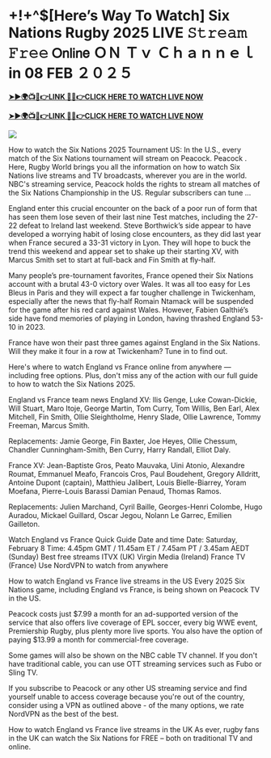 # +!+^$[Here’s Way To Watch] Six Nations Rugby 2025 LIVE 𝚂𝚝𝚛𝚎𝚊𝚖 𝙵𝚛𝚎𝚎 𝖮𝗇𝗅𝗂𝗇𝖾 ＯＮ Ｔｖ Ｃｈａｎｎｅｌ in 08 FEB ２０２５


**[➤►🌍📺📱👉LINK 🔴✅👉CLICK HERE TO WATCH LIVE NOW](https://mr-juniior.blogspot.com/2025/02/rug.html)**

**[➤►🌍📺📱👉LINK 🔴✅👉CLICK HERE TO WATCH LIVE NOW](https://mr-juniior.blogspot.com/2025/02/rug.html)**

[![](https://blogger.googleusercontent.com/img/b/R29vZ2xl/AVvXsEjNiOWRB3jdxsmxMRD7jkwKxsaZ5Nw2w9r6Zl7pWcRY1oy3VaREp6oLXa2h4xZACO5Iaq12YPaUzOslPrTv3cSH90fA94u6k0FPqczaYVL02SZ-uErMPKyOt3VgLVu3lfXsPoj3_QMNJSLTP8W1c_ErsgFSkrV-QHKnkHkKLMOTWljjQyTwK_kePi0JC4s/w520-h293/Rugby%20Image.gif)](https://mr-juniior.blogspot.com/2025/02/rug.html)

How to watch the Six Nations 2025 Tournament US: In the U.S., every match of the Six Nations tournament will stream on Peacock. Peacock . Here, Rugby World brings you all the information on how to watch Six Nations live streams and TV broadcasts, wherever you are in the world. NBC's streaming service, Peacock holds the rights to stream all matches of the Six Nations Championship in the US. Regular subscribers can tune ...

England enter this crucial encounter on the back of a poor run of form that has seen them lose seven of their last nine Test matches, including the 27-22 defeat to Ireland last weekend. Steve Borthwick’s side appear to have developed a worrying habit of losing close encounters, as they did last year when France secured a 33-31 victory in Lyon. They will hope to buck the trend this weekend and appear set to shake up their starting XV, with Marcus Smith set to start at full-back and Fin Smith at fly-half.

Many people’s pre-tournament favorites, France opened their Six Nations account with a brutal 43-0 victory over Wales. It was all too easy for Les Bleus in Paris and they will expect a far tougher challenge in Twickenham, especially after the news that fly-half Romain Ntamack will be suspended for the game after his red card against Wales. However, Fabien Galthié’s side have fond memories of playing in London, having thrashed England 53-10 in 2023.

France have won their past three games against England in the Six Nations. Will they make it four in a row at Twickenham? Tune in to find out.

Here's where to watch England vs France online from anywhere — including free options. Plus, don't miss any of the action with our full guide to how to watch the Six Nations 2025.

England vs France team news
England XV: llis Genge, Luke Cowan-Dickie, Will Stuart, Maro Itoje, George Martin, Tom Curry, Tom Willis, Ben Earl, Alex Mitchell, Fin Smith, Ollie Sleightholme, Henry Slade, Ollie Lawrence, Tommy Freeman, Marcus Smith.

Replacements: Jamie George, Fin Baxter, Joe Heyes, Ollie Chessum, Chandler Cunningham-Smith, Ben Curry, Harry Randall, Elliot Daly.

France XV: Jean-Baptiste Gros, Peato Mauvaka, Uini Atonio, Alexandre Roumat, Emmanuel Meafo, Francois Cros, Paul Boudehent, Gregory Alldritt, Antoine Dupont (captain), Matthieu Jalibert, Louis Bielle-Biarrey, Yoram Moefana, Pierre-Louis Barassi Damian Penaud, Thomas Ramos.

Replacements: Julien Marchand, Cyril Baille, Georges-Henri Colombe, Hugo Auradou, Mickael Guillard, Oscar Jegou, Nolann Le Garrec, Emilien Gailleton.

Watch England vs France Quick Guide
Date and time
Date: Saturday, February 8
Time: 4.45pm GMT / 11.45am ET / 7.45am PT / 3.45am AEDT (Sunday)
Best free streams
ITVX (UK)
Virgin Media (Ireland)
France TV (France)
Use NordVPN to watch from anywhere

How to watch England vs France live streams in the US
Every 2025 Six Nations game, including England vs France, is being shown on Peacock TV in the US.

Peacock costs just $7.99 a month for an ad-supported version of the service that also offers live coverage of EPL soccer, every big WWE event, Premiership Rugby, plus plenty more live sports. You also have the option of paying $13.99 a month for commercial-free coverage.

Some games will also be shown on the NBC cable TV channel. If you don't have traditional cable, you can use OTT streaming services such as Fubo or Sling TV.

If you subscribe to Peacock or any other US streaming service and find yourself unable to access coverage because you're out of the country, consider using a VPN as outlined above - of the many options, we rate NordVPN as the best of the best.

How to watch England vs France live streams in the UK
As ever, rugby fans in the UK can watch the Six Nations for FREE – both on traditional TV and online.
